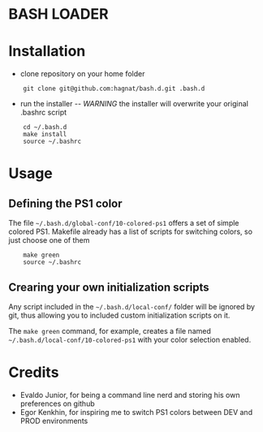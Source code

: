 BASH LOADER
===========

# Installation

* clone repository on your home folder

```
    git clone git@github.com:hagnat/bash.d.git .bash.d
```

* run the installer -- *WARNING* the installer will overwrite your original .bashrc script

```
    cd ~/.bash.d
    make install
    source ~/.bashrc
```

# Usage

## Defining the PS1 color

The file `~/.bash.d/global-conf/10-colored-ps1` offers a set of simple colored PS1.
Makefile already has a list of scripts for switching colors, so just choose one of them

```
    make green
    source ~/.bashrc
```

## Crearing your own initialization scripts
Any script included in the `~/.bash.d/local-conf/` folder will be ignored by git, thus
allowing you to included custom initialization scripts on it.

The `make green` command, for example, creates a file named `~/.bash.d/local-conf/10-colored-ps1`
with your color selection enabled.

# Credits
* Evaldo Junior, for being a command line nerd and storing his own preferences on github
* Egor Kenkhin, for inspiring me to switch PS1 colors between DEV and PROD environments

